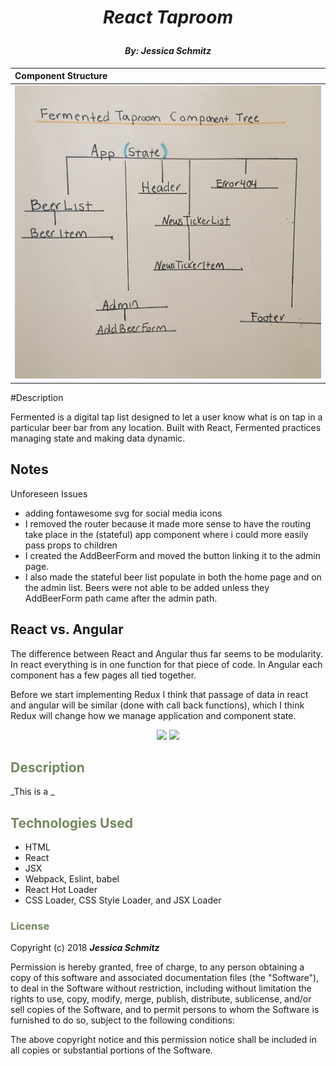 
# _<p align="center">React Taproom</p>_

#### _**<p align="center">By: Jessica Schmitz</p>**_

| Component Structure |
| :------------------ |
| ![component structure](src/assets/img/taproom-structure.jpg) |

#Description

Fermented is a digital tap list designed to let a user know what is on tap in a particular beer bar from any location. Built with React, Fermented practices managing state and making data dynamic.

## Notes

Unforeseen Issues

* adding fontawesome svg for social media icons
* I removed the router because it made more sense to have the routing take place in the (stateful) app component where i could more easily pass props to children
* I created the AddBeerForm and moved the button linking it to the admin page.
* I also made the stateful beer list populate in both the home page and on the admin list. Beers were not able to be added unless they AddBeerForm path came after the admin path.


## React vs. Angular

The difference between React and Angular thus far seems to be modularity. In react everything is in one function for that piece of code. In Angular each component has a few pages all tied together.

Before we start implementing Redux I think that passage of data in react and angular will be similar (done with call back functions), which I think Redux will change how we manage application and component state.

<p align="center">  
<a href="https://opensource.org/licenses/MIT"><img src="https://img.shields.io/badge/license-MIT-blue.svg"></a>
<a href="https://github.com/RichardLitt/standard-readme"><img src="https://img.shields.io/badge/readme%20style-standard-brightgreen.svg?style=flat-square"></a>
</p>

## <span style="color:#74875d;">Description</span>



_This is a _

## <span style="color:#74875d;">Technologies Used</span>

* HTML
* React
* JSX
* Webpack, Eslint, babel
* React Hot Loader
* CSS Loader, CSS Style Loader, and JSX Loader


### <span style="color:#74875d;">License</span>

Copyright (c) 2018 ****_Jessica Schmitz_****

Permission is hereby granted, free of charge, to any person obtaining a copy of this software and associated documentation files (the "Software"), to deal in the Software without restriction, including without limitation the rights to use, copy, modify, merge, publish, distribute, sublicense, and/or sell copies of the Software, and to permit persons to whom the Software is furnished to do so, subject to the following conditions:

The above copyright notice and this permission notice shall be included in all copies or substantial portions of the Software.
